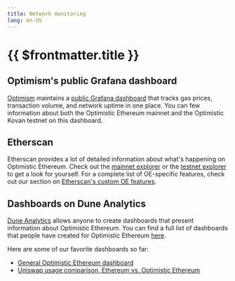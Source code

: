 ```yaml
---
title: Network monitoring
lang: en-US
---
```


# {{ $frontmatter.title }}

## Optimism's public Grafana dashboard

[Optimism](https://optimism.io) maintains a [public Grafana dashboard](https://public-grafana.optimism.io/d/9hkhMxn7z/public-dashboard?orgId=1&refresh=5m) that tracks gas prices, transaction volume, and network uptime in one place.
You can few information about both the Optimistic Ethereum mainnet and the Optimistic Kovan testnet on this dashboard.

## Etherscan

Etherscan provides a lot of detailed information about what's happening on Optimistic Ethereum.
Check out the [mainnet explorer](https://optimistic.etherscan.io/) or the [testnet explorer](https://kovan-optimistic.etherscan.io/) to get a look for yourself.
For a complete list of OE-specific features, check out our section on [Etherscan's custom OE features](TODO).

## Dashboards on Dune Analytics

[Dune Analytics](https://dune.xyz) allows anyone to create dashboards that present information about Optimistic Ethereum.
You can find a full list of dashboards that people have created for Optimistic Ethereum [here](https://dune.xyz/browse/dashboards?q=optimism).

Here are some of our favorite dashboards so far:

- [General Optimistic Ethereum dashboard](https://dune.xyz/Marcov/Optimism-Ethereum)
- [Uniswap usage comparison, Ethereum vs. Optimistic Ethereum](https://dune.xyz/msilb7/Uniswap-v3-Usage-Comparison-on-Ethereum-vs-Optimism-(OVM-2.0))
